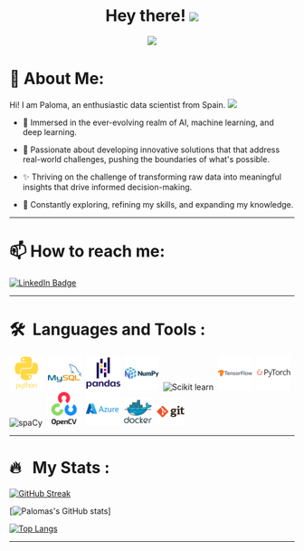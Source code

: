 <h1 align="center">Hey there! <img src="https://media.giphy.com/media/hvRJCLFzcasrR4ia7z/giphy.gif" width="40"></h1>


<p align="center"><img src="https://media.giphy.com/media/v1.Y2lkPTc5MGI3NjExMXVlajVoM2xkaTdrMmNzdmVwNHZtODE4YmhjcHkybGg4NHp2cGZjMSZlcD12MV9pbnRlcm5hbF9naWZfYnlfaWQmY3Q9Zw/JFsJ35j8Zi4q789gdy/giphy.gif" width="500"/></p>



# 💫 About Me:

Hi! I am Paloma, an enthusiastic data scientist from Spain. <img src="https://media.giphy.com/media/WUlplcMpOCEmTGBtBW/giphy.gif" width="30">

- 🤖 Immersed in the ever-evolving realm of AI, machine learning, and deep learning.

- 🚀 Passionate about developing innovative solutions that that address real-world challenges, pushing the boundaries of what's possible.

- ✨ Thriving on the challenge of transforming raw data into meaningful insights that drive informed decision-making.

- 🌱 Constantly exploring, refining my skills, and expanding my knowledge.

---


# 📫 How to reach me:
<p align="left">
<a href="https://www.linkedin.com/in/paloma-garcia-data-science/"><img src="https://img.shields.io/badge/LinkedIn-blue?style=for-the-badge&logo=linkedin&logoColor=white" alt="LinkedIn Badge"></a>
</p>

---

# 🛠 &nbsp;Languages and Tools :

<p>
<img src="https://github.com/devicons/devicon/blob/master/icons/python/python-plain-wordmark.svg" title="Python" alt="JPython" height="60"/>&nbsp;
<img src="https://github.com/devicons/devicon/blob/master/icons/mysql/mysql-original-wordmark.svg" title="MySQL" alt="MySQL"  height="60"/>&nbsp;
<img src="https://github.com/devicons/devicon/blob/master/icons/pandas/pandas-original-wordmark.svg" title="Pandas" alt="Pandas"  height="60"/>&nbsp;
<img src="https://github.com/devicons/devicon/blob/master/icons/numpy/numpy-original-wordmark.svg" title="Numpy" alt="Numpy" height="60"/>&nbsp;
<img src="https://scikit-learn.org/stable/_static/scikit-learn-logo-small.png" title="Scikit learn" alt="Scikit learn" height="40"/>&nbsp;
<img src="https://github.com/devicons/devicon/blob/master/icons/tensorflow/tensorflow-original-wordmark.svg" title="Tensorflow" alt="Tensorflow"  height="60"/>&nbsp;
<img src="https://github.com/devicons/devicon/blob/master/icons/pytorch/pytorch-original-wordmark.svg"  title="Pytorch" alt="Pytorch" height="60"/>&nbsp;
<img src="https://upload.wikimedia.org/wikipedia/commons/8/88/SpaCy_logo.svg" title="spaCy" alt="spaCy" height="40"/>&nbsp;
<img src="https://github.com/devicons/devicon/blob/master/icons/opencv/opencv-original-wordmark.svg" title="OpenCV" alt="OpenCV"  height="60"/>&nbsp;
<img src="https://github.com/devicons/devicon/blob/master/icons/azure/azure-original-wordmark.svg" title="Azure" alt="Azure" height="60"/>&nbsp;
<img src="https://github.com/devicons/devicon/blob/master/icons/docker/docker-original-wordmark.svg" title="docker"  alt="docker" height="50"/>&nbsp;
<img src="https://github.com/devicons/devicon/blob/master/icons/git/git-original-wordmark.svg" title="Git" **alt="Git" height="50"/>&nbsp;
</p>

---

# 🔥 &nbsp; My Stats :
[![GitHub Streak](http://github-readme-streak-stats.herokuapp.com?user=PalomaGGC&theme=dark&background=000000)](https://git.io/streak-stats)

[![Palomas's GitHub stats](https://github-readme-stats.vercel.app/api?username=PalomaGGC&show_icons=true&theme=radical)]

[![Top Langs](https://github-readme-stats.vercel.app/api/top-langs/?username=PalomaGGC&layout=compact&theme=vision-friendly-dark)](https://github.com/anuraghazra/github-readme-stats)




---


<p align="center"><img src="https://komarev.com/ghpvc/?username=PalomaGGC&style=flat-square&color=blue" alt=""></p>




